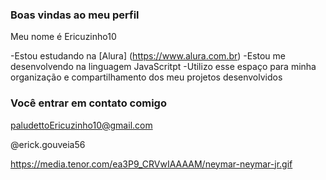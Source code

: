 ### Boas vindas ao meu perfil 

Meu nome é Ericuzinho10

-Estou estudando na [Alura] (https://www.alura.com.br)
-Estou me desenvolvendo na linguagem JavaScritpt
-Utilizo esse espaço para  minha organização e compartilhamento dos meu projetos desenvolvidos

### Você entrar em contato comigo

paludettoEricuzinho10@gmail.com

@erick.gouveia56







https://media.tenor.com/ea3P9_CRVwIAAAAM/neymar-neymar-jr.gif


